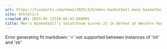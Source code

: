 ```yaml
---
url: https://fiusports.com/news/2025/3/6/mens-basketball-mens-basketballs-salatchoum-scores-21-in-defeat-at-western-kentucky.aspx
site: Athletics
crawled_at: 2025-05-13T10:04:43.689991
title: Men’s Basketball’s Salatchoum Scores 21 in Defeat at Western Kentucky - FIU Athletics
---
```


Error generating fit markdown: '<' not supported between instances of 'int' and 'str'